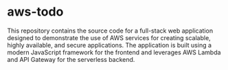 # aws-todo
This repository contains the source code for a full-stack web application designed to demonstrate the use of AWS services for creating scalable, highly available, and secure applications. The application is built using a modern JavaScript framework for the frontend and leverages AWS Lambda and API Gateway for the serverless backend.

